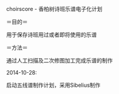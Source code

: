 choirscore - 香柏树诗班乐谱电子化计划


＝目的＝

用于保存诗班用过或者即将使用的乐谱


＝方法＝

通过人工扫描及二次修图加工完成乐谱的制作


2014-10-28:

启动五线谱制作计划，采用Sibelius制作
